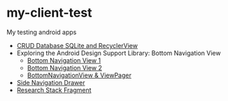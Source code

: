 # my-client-test
My testing android apps
<ul>
<li><a href="https://farizdotid.com/cara-membuat-crud-database-sqlite-dan-recyclerview-android-part-1/">CRUD Database SQLite and RecyclerView</a></li>
<li>
Exploring the Android Design Support Library: Bottom Navigation View
<ul>
<li><a href="https://medium.com/@hitherejoe/exploring-the-android-design-support-library-bottom-navigation-drawer-548de699e8e0">Bottom Navigation View 1</a></li>
<li><a href="http://www.truiton.com/2017/01/android-bottom-navigation-bar-example/">Bottom Navigation View 2</a></li>
<li><a href="http://droidmentor.com/bottomnavigationview-with-viewpager-android/">BottomNavigationView & ViewPager</a></li>
</ul>
</li>
<li><a href="https://farizdotid.com/cara-membuat-navigation-drawer-seperti-bbm-android/">Side Navigation Drawer</a></li>
<li><a href="https://stackoverflow.com/a/18406930">Research Stack Fragment</a></li>
</ul>
